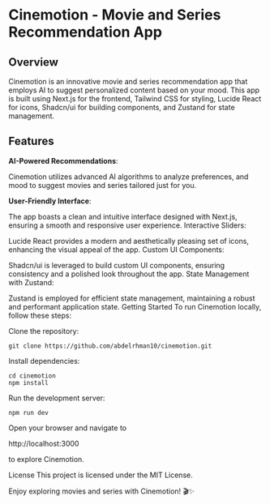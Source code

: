 # Cinemotion - Movie and Series Recommendation App

## Overview
Cinemotion is an innovative movie and series recommendation app that employs AI to suggest personalized content based on your mood. This app is built using Next.js for the frontend, Tailwind CSS for styling, Lucide React for icons, Shadcn/ui for building components, and Zustand for state management.

## Features
**AI-Powered Recommendations**:

Cinemotion utilizes advanced AI algorithms to analyze preferences, and mood to suggest movies and series tailored just for you.

**User-Friendly Interface**:

The app boasts a clean and intuitive interface designed with Next.js, ensuring a smooth and responsive user experience.
Interactive Sliders:

Lucide React provides a modern and aesthetically pleasing set of icons, enhancing the visual appeal of the app.
Custom UI Components:

Shadcn/ui is leveraged to build custom UI components, ensuring consistency and a polished look throughout the app.
State Management with Zustand:

Zustand is employed for efficient state management, maintaining a robust and performant application state.
Getting Started
To run Cinemotion locally, follow these steps:

Clone the repository:
```git
git clone https://github.com/abdelrhman10/cinemotion.git
```

Install dependencies:
```git
cd cinemotion
npm install
```
Run the development server:

```git
npm run dev
```

Open your browser and navigate to

http://localhost:3000

to explore Cinemotion.

License
This project is licensed under the MIT License.

Enjoy exploring movies and series with Cinemotion! 🎬✨
